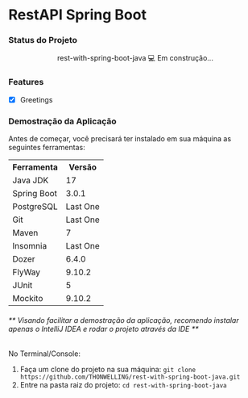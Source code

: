 <h1>RestAPI Spring Boot</h1>



<h3>Status do Projeto</h3>
<p align="center"> rest-with-spring-boot-java
 💻 Em construção... </p>

<h3>Features</h3>

- [x] Greetings<br>

<h3>Demostração da Aplicação</h3>
<p>Antes de começar, você precisará ter instalado em sua máquina as seguintes ferramentas:</p>
<table>
<tr>
	<th>Ferramenta</th>
	<th>Versão</th>
</tr>
<tr>
	<td>Java JDK</td>
	<td>17</td>
</tr>
<tr>
	<td>Spring Boot</td>
	<td>3.0.1</td>
</tr>
<tr>
	<td>PostgreSQL</td>
	<td>Last One</td>
</tr>
<tr>
	<td>Git</td>
	<td>Last One</td>
</tr>
<tr>
	<td>Maven</td>
	<td>7</td>
</tr>
<tr>
	<td>Insomnia</td>
	<td>Last One</td>
</tr>
<tr>
	<td>Dozer</td>
	<td>6.4.0</td>
</tr>
<tr>
	<td>FlyWay</td>
	<td>9.10.2</td>
</tr>
<tr>
	<td>JUnit</td>
	<td>5</td>
</tr>
<tr>
	<td>Mockito</td>
	<td>9.10.2</td>
</tr>
</table>
<h6>** Visando facilitar a demostração da aplicação, recomendo instalar apenas o IntelliJ IDEA e rodar o projeto através da IDE **</h6>

No Terminal/Console:
<ol>
	<li>Faça um clone do projeto na sua máquina: <code>git clone https://github.com/THONWELLING/rest-with-spring-boot-java.git</code></li>
	<li>Entre na pasta raiz do projeto: <code>cd rest-with-spring-boot-java</code></li> 
</ol>
